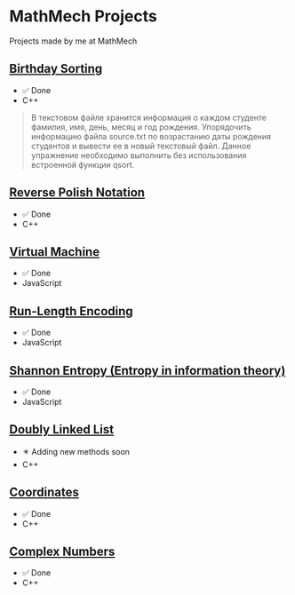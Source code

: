 # MathMech Projects
Projects made by me at MathMech

## [Birthday Sorting](https://github.com/aqerd/MathMech-Projects/tree/main/BirthdaySorting)
- :white_check_mark: Done
- C++

> В текстовом файле хранится информация о каждом студенте фамилия, имя, день, месяц и год рождения. Упорядочить информацию файла source.txt по возрастанию даты рождения студентов и вывести ее в новый текстовый файл. Данное упражнение необходимо выполнить без использования встроенной функции qsort.

## [Reverse Polish Notation](https://github.com/aqerd/MathMech-Projects/tree/main/ReversePolishNotation)
- :white_check_mark: Done
- C++

## [Virtual Machine](https://github.com/aqerd/MathMech-Projects/tree/main/VirtualMachine)
- :white_check_mark: Done
- JavaScript

## [Run-Length Encoding](https://github.com/aqerd/MathMech-Projects/tree/main/RunLengthEncoding)
- :white_check_mark: Done
- JavaScript

## [Shannon Entropy (Entropy in information theory)](https://github.com/aqerd/MathMech-Projects/tree/main/ShannonEntropy)
- :white_check_mark: Done
- JavaScript

## [Doubly Linked List](https://github.com/aqerd/MathMech-Projects/tree/main/DoublyLinkedList)
- :eight_pointed_black_star: Adding new methods soon
- C++

## [Coordinates](https://github.com/aqerd/MathMech-Projects/tree/main/Coordinates)
- :white_check_mark: Done
- C++

## [Complex Numbers](https://github.com/aqerd/MathMech-Projects/tree/main/ComplexNumbers)
- :white_check_mark: Done
- C++
